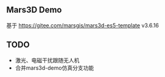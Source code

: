 ## Mars3D Demo

基于 https://gitee.com/marsgis/mars3d-es5-template v3.6.16


## TODO

* 激光、电磁干扰跟随无人机
* 合并mars3d-demo仿真分支功能
